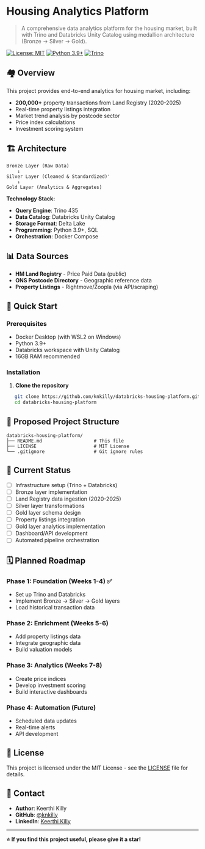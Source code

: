 # Housing Analytics Platform

> A comprehensive data analytics platform for the housing market, built with Trino and Databricks Unity Catalog using medallion architecture (Bronze → Silver → Gold).

[![License: MIT](https://img.shields.io/badge/License-MIT-yellow.svg)](https://opensource.org/licenses/MIT)
[![Python 3.9+](https://img.shields.io/badge/python-3.9+-blue.svg)](https://www.python.org/downloads/)
[![Trino](https://img.shields.io/badge/Trino-435-purple.svg)](https://trino.io/)

## 🏘️ Overview

This project provides end-to-end analytics for housing market, including:
- **200,000+** property transactions from Land Registry (2020-2025)
- Real-time property listings integration
- Market trend analysis by postcode sector
- Price index calculations
- Investment scoring system

## 🏗️ Architecture

```
Bronze Layer (Raw Data)
    ↓
Silver Layer (Cleaned & Standardized)'
    ↓
Gold Layer (Analytics & Aggregates)
```

**Technology Stack:**
- **Query Engine**: Trino 435
- **Data Catalog**: Databricks Unity Catalog
- **Storage Format**: Delta Lake
- **Programming**: Python 3.9+, SQL
- **Orchestration**: Docker Compose

## 📊 Data Sources

- **HM Land Registry** - Price Paid Data (public)
- **ONS Postcode Directory** - Geographic reference data
- **Property Listings** - Rightmove/Zoopla (via API/scraping)

## 🚀 Quick Start

### Prerequisites

- Docker Desktop (with WSL2 on Windows)
- Python 3.9+
- Databricks workspace with Unity Catalog
- 16GB RAM recommended

### Installation

1. **Clone the repository**
```bash
   git clone https://github.com/knkilly/databricks-housing-platform.git
   cd databricks-housing-platform
```

## 📁 Proposed Project Structure

```
databricks-housing-platform/
├── README.md                   # This file
├── LICENSE                     # MIT License
└── .gitignore                  # Git ignore rules
```

## 🎯 Current Status

- [ ] Infrastructure setup (Trino + Databricks)
- [ ] Bronze layer implementation
- [ ] Land Registry data ingestion (2020-2025)
- [ ] Silver layer transformations
- [ ] Gold layer schema design
- [ ] Property listings integration
- [ ] Gold layer analytics implementation
- [ ] Dashboard/API development
- [ ] Automated pipeline orchestration

## 🗓️ Planned Roadmap

### Phase 1: Foundation (Weeks 1-4) ✅

- Set up Trino and Databricks
- Implement Bronze → Silver → Gold layers
- Load historical transaction data

### Phase 2: Enrichment (Weeks 5-6)

- Add property listings data
- Integrate geographic data
- Build valuation models

### Phase 3: Analytics (Weeks 7-8)

- Create price indices
- Develop investment scoring
- Build interactive dashboards

### Phase 4: Automation (Future)

- Scheduled data updates
- Real-time alerts
- API development

## 📝 License

This project is licensed under the MIT License - see the [LICENSE](LICENSE) file for details.

## 📧 Contact

- **Author**: Keerthi Killy
- **GitHub**: [@knkilly](https://github.com/knkilly)
- **LinkedIn**: [Keerthi Killy ](https://uk.linkedin.com/in/keerthi-killy)

---

**⭐ If you find this project useful, please give it a star!**